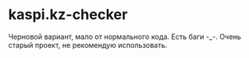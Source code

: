 # kaspi.kz-checker

Черновой вариант, мало от нормального кода. Есть баги -_-.
Очень старый проект, не рекомендую использовать.

